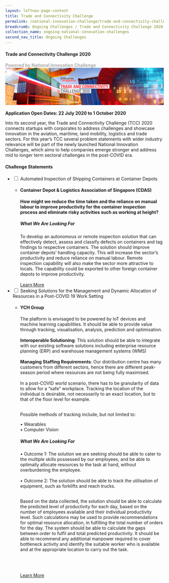 ```yaml
---
layout: leftnav-page-content
title: Trade and Connectivity Challenge
permalink: /national-innovation-challenge/trade-and-connectivity-challenge-2020
breadcrumb: Ongoing Challenges / Trade and Connectivity Challenge 2020
collection_name: ongoing-national-innovation-challenges
second_nav_title: Ongoing Challenges
---
```

#### Trade and Connectivity Challenge 2020
<font color="#a9a9a9"><b>Powered by National Innovation Challenge</b></font>
[![1](/images/tcc2020_banner.jpg)](http://tradeandconnectivity.innovation-challenge.sg)

**Application Open Dates: 22 July 2020 to 1 October 2020**<br>

Into its second year, the Trade and Connectivity Challenge (TCC) 2020 connects startups with corporates to address challenges and showcase innovation in the aviation, maritime, land mobility, logistics and trade sectors. For this year’s TCC  several problem statements with wider industry relevance will be part of the newly launched National Innovation Challenges, which aims to help companies emerge stronger and address mid to longer term sectoral challenges in the post-COVID era. 

<!-- start of wrapper div -->
<!-- start of first drop down box -->
<div id="wrapper"> 
  <h4> Challenge Statements</h4>
<ul>
  <li>
    <input type="checkbox" id="list-item-1">
    <label for="list-item-1" class="first">Automated Inspection of Shipping Containers at Container Depots</label>
        <ul>
          <li><b><h4>Container Depot & Logistics Association of Singapore (CDAS)</h4>How might we reduce the time taken and the reliance on manual labour to improve productivity for the container inspection process and eliminate risky activities such as working at height?</b>
            <h5>What We Are Looking For</h5>
To develop an autonomous or remote inspection solution that can effectively detect, assess and classify defects on containers and tag findings to respective containers. The solution should improve container depots’ handling capacity. This will increase the sector’s productivity and reduce reliance on manual labour. Remote inspection capability will also make the sector more attractive to locals. The capability could be exported to other foreign container depots to improve productivity.
<br><br>
<a href="http://tradeandconnectivity.innovation-challenge.sg" target="_blank" >Learn More</a>
      </li>
     </ul>
   </li>
<!-- end of first drop down box -->
<!-- start of first drop down box -->
    <li>
    <input type="checkbox" id="list-item-2">
    <label for="list-item-2">Seeking Solutions for the Management and Dynamic Allocation of Resources in a Post-COVID 19 Work Setting</label>
      <ul>
        <li><b><h4>YCH Group</h4></b>
      The platform is envisaged to be powered by IoT devices and machine learning capabilities. It should be able to provide value through tracking, visualisation, analysis, prediction and optimisation.<br><br>
          <b>Interoperable Solutioning</b>: This solution should be able to integrate with our existing software solutions including enterprise resource planning (ERP) and warehouse management systems (WMS)<br><br>
          <b>Managing Staffing Requirements</b>: Our distribution centre has many customers from different sectors, hence there are different peak-season period where resources are not being fully maximised.<br><br>In a post-COVID world scenario, there has to be granularity of data to allow for a “safe” workplace. Tracking the location of the individual is desirable, not necessarily to an exact location, but to that of the floor level for example.<br><br>
      
Possible methods of tracking include, but not limited to:<br>

• Wearables<Br>
• Computer Vision<br>

  

<h5>What We Are Looking For</h5>
•	Outcome 1: The solution we are seeking should be able to cater to the multiple skills possessed by our employees, and be able to optimally allocate resources to the task at hand, without overburdening the employee.<br><br>
•	Outcome 2: The solution should be able to track the utilisation of equipment, such as forklifts and reach trucks.<br><br>
      
Based on the data collected, the solution should be able to calculate the predicted level of productivity for each day, based on the number of employees available and their individual productivity level. Such calculations may be used to provide recommendations for optimal resource allocation, in fulfilling the total number of orders for the day.
The system should be able to calculate the gaps between order to fulfil and total predicted productivity. It should be able to recommend any additional manpower required to cover bottleneck activity and identify the suitable worker who is available and at the appropriate location to carry out the task.
<br><br>

<br><br>
<a href="http://tradeandconnectivity.innovation-challenge.sg" target="_blank" >Learn More</a>
        </li>
      </ul>
    </li>
<!-- end of second drop down box -->
  </ul>
</div>
<!-- end of wrapper div -->

